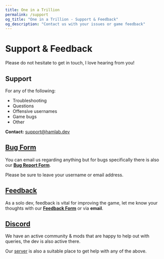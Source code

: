 ```yaml
---
title: One in a Trillion
permalink: /support
og_title: "One in a Trillion - Support & Feedback"
og_description: "Contact us with your issues or game feedback"
---
```


# Support & Feedback
Please do not hesitate to get in touch, I love hearing from you!


## Support
For any of the following:
- Troubleshooting
- Questions
- Offensive usernames
- Game bugs
- Other

**Contact:** support@hamlab.dev

## [Bug Form](https://forms.gle/cBUvpMxwzJo2MqV59)
You can email us regarding anything but for bugs specifically there is also our **[Bug Report Form](https://forms.gle/cBUvpMxwzJo2MqV59)**. 

Please be sure to leave your username or email address.


## [Feedback](https://forms.gle/Cen8dSRrkcbRSvbe9)
As a solo dev, feedback is vital for improving the game, let me know your thoughts with our **[Feedback Form](https://forms.gle/Cen8dSRrkcbRSvbe9)** or via **email**.


## [Discord](https://discord.gg/swGQAmGtqX)
We have an active community & mods that are happy to help out with queries, the dev is also active there.

Our [server](https://discord.gg/swGQAmGtqX) is also a suitable place to get help with any of the above.
